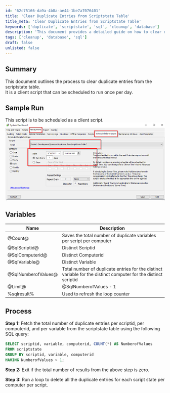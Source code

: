 ```yaml
---
id: '62c75166-da9a-4b8a-ae44-1be7a7076401'
title: 'Clear Duplicate Entries from Scriptstate Table'
title_meta: 'Clear Duplicate Entries from Scriptstate Table'
keywords: ['duplicate', 'scriptstate', 'sql', 'cleanup', 'database']
description: 'This document provides a detailed guide on how to clear duplicate entries from the scriptstate table in a client script. It includes sample runs, variable descriptions, and a step-by-step process to effectively manage and schedule the cleanup of duplicate entries on a daily basis.'
tags: ['cleanup', 'database', 'sql']
draft: false
unlisted: false
---
```


## Summary

This document outlines the process to clear duplicate entries from the scriptstate table.  
It is a client script that can be scheduled to run once per day.

## Sample Run

This script is to be scheduled as a client script.  
![Sample Run Image](../../../static/img/Remove-Duplicates-from-ScriptState-Table/image_1.png)

## Variables

| Name               | Description                                                                                           |
|--------------------|-------------------------------------------------------------------------------------------------------|
| @Count@            | Saves the total number of duplicate variables per script per computer                                 |
| @SqlScriptid@      | Distinct Scriptid                                                                                     |
| @SqlComputerid@    | Distinct Computerid                                                                                   |
| @SqlVariable@      | Distinct Variable                                                                                     |
| @SqlNumberofValues@| Total number of duplicate entries for the distinct variable for the distinct computer for the distinct scriptid |
| @Limit@            | @SqlNumberofValues - 1                                                                                |
| %sqlresult%        | Used to refresh the loop counter                                                                       |

## Process

**Step 1:** Fetch the total number of duplicate entries per scriptid, per computerid, and per variable from the scriptstate table using the following SQL query:  
```sql
SELECT scriptid, variable, computerid, COUNT(*) AS NumberofValues 
FROM scriptstate 
GROUP BY scriptid, variable, computerid 
HAVING NumberofValues > 1;
```

**Step 2:** Exit if the total number of results from the above step is zero.  

**Step 3:** Run a loop to delete all the duplicate entries for each script state per computer per script.

